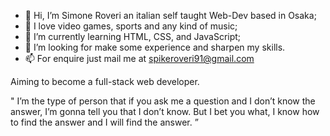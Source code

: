 - 👋 Hi, I’m Simone Roveri an italian self taught Web-Dev based in Osaka;
- 👀 I love video games, sports and any kind of music;
- 🌱 I’m currently learning HTML, CSS, and JavaScript;
- 💞️ I’m looking for make some experience and sharpen my skills.
- 📫 For enquire just mail me at spikeroveri91@gmail.com

Aiming to become a full-stack web developer.

" I’m the type of person that if you ask me a question and I don’t know the answer, 
  I’m gonna tell you that I don’t know. 
  But I bet you what, I know how to find the answer and I will find the answer. ”
 

